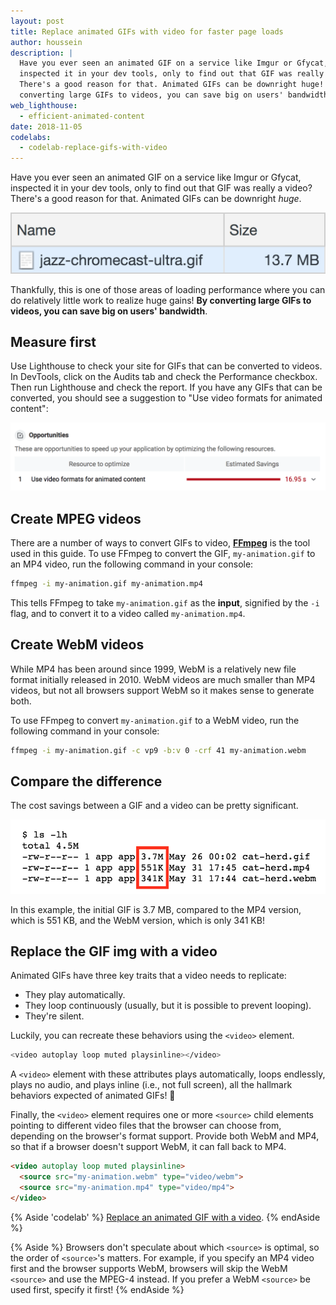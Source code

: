 ```yaml
---
layout: post
title: Replace animated GIFs with video for faster page loads
author: houssein
description: |
  Have you ever seen an animated GIF on a service like Imgur or Gfycat,
  inspected it in your dev tools, only to find out that GIF was really a video?
  There's a good reason for that. Animated GIFs can be downright huge! By
  converting large GIFs to videos, you can save big on users' bandwidth.
web_lighthouse:
  - efficient-animated-content
date: 2018-11-05
codelabs:
  - codelab-replace-gifs-with-video
---
```


Have you ever seen an animated GIF on a service like Imgur or Gfycat, inspected
it in your dev tools, only to find out that GIF was really a video? There's a
good reason for that. Animated GIFs can be downright _huge_.

<img class="w-screenshot w-screenshot--filled" src="./animated-gif.png"
  alt="DevTools network panel showing a 13.7 MB gif.">

Thankfully, this is one of those areas of loading performance where you can do
relatively little work to realize huge gains! **By converting large GIFs to
videos, you can save big on users' bandwidth**.

## Measure first

Use Lighthouse to check your site for GIFs that can be converted to videos. In
DevTools, click on the Audits tab and check the Performance checkbox. Then run
Lighthouse and check the report.
If you have any GIFs that can be converted, you should see a suggestion to "Use
video formats for animated content":

<img class="w-screenshot" src="./use-video-format.png" alt="A failing Lighthouse
audit, use video formats for animated content.">

## Create MPEG videos

There are a number of ways to convert GIFs to video,
**[FFmpeg](https://www.ffmpeg.org/)** is the tool used in this guide.
To use FFmpeg to convert the GIF, `my-animation.gif` to an MP4 video, run the
following command in your console:

```bash
ffmpeg -i my-animation.gif my-animation.mp4
```

This tells FFmpeg to take `my-animation.gif` as the **input**, signified by the
`-i` flag, and to convert it to a video called `my-animation.mp4`.

## Create WebM videos

While MP4 has been around since 1999, WebM is a relatively new file format
initially released in 2010. WebM videos are much smaller than MP4 videos, but
not all browsers support WebM so it makes sense to generate both.

To use FFmpeg to convert `my-animation.gif` to a WebM video, run the following
command in your console:

```bash
ffmpeg -i my-animation.gif -c vp9 -b:v 0 -crf 41 my-animation.webm
```

## Compare the difference

The cost savings between a GIF and a video can be pretty significant.

<img class="w-screenshot" src="./cost-savings.png" alt="File size comparison
showing 3.7 MB for the gif, 551 KB for the mp4 and 341 KB for the webm.">

In this example, the initial GIF is 3.7 MB, compared to the MP4 version, which
is 551 KB, and the WebM version, which is only 341 KB!

## Replace the GIF img with a video

Animated GIFs have three key traits that a video needs to replicate:

+  They play automatically.
+  They loop continuously (usually, but it is possible to prevent looping).
+  They're silent.

Luckily, you can recreate these behaviors using the `<video>` element.

```bash
<video autoplay loop muted playsinline></video>
```

A `<video>` element with these attributes plays automatically, loops endlessly,
plays no audio, and plays inline (i.e., not full screen), all the hallmark
behaviors expected of animated GIFs! 🎉

Finally, the `<video>` element requires one or more `<source>` child elements
pointing to different video files that the browser can choose from, depending on
the browser's format support. Provide both WebM and MP4, so that if a browser
doesn't support WebM, it can fall back to MP4.

```html
<video autoplay loop muted playsinline>
  <source src="my-animation.webm" type="video/webm">
  <source src="my-animation.mp4" type="video/mp4">
</video>
```

{% Aside 'codelab' %}
[Replace an animated GIF with a video](/fast/codelab-replace-gifs-with-video).
{% endAside %}

{% Aside %}
Browsers don't speculate about which `<source>` is optimal, so the order of
`<source>`'s matters. For example, if you specify an MP4 video first and the
browser supports WebM, browsers will skip the WebM `<source>` and use the MPEG-4
instead. If you prefer a WebM `<source>` be used first, specify it first!
{% endAside %}
